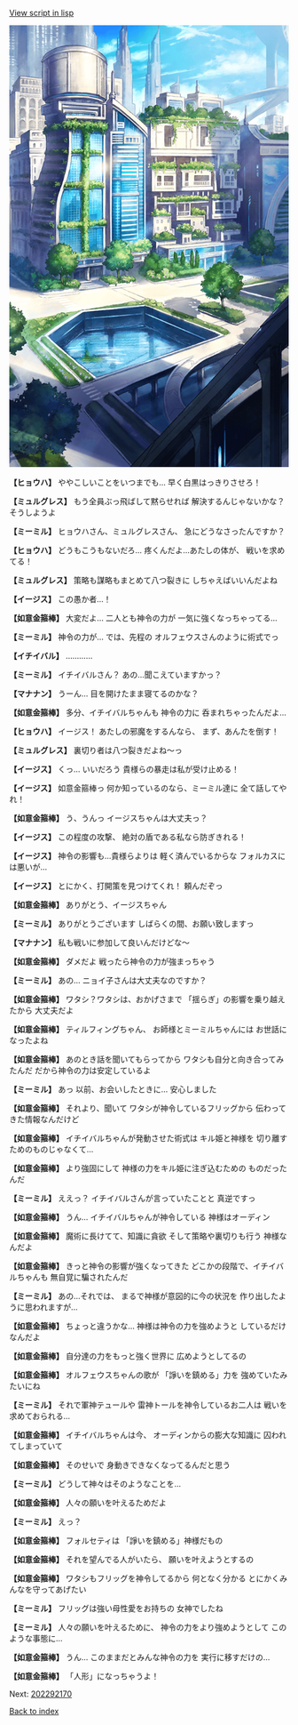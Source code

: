 [View script in lisp](../scripts/202292160.txt)

![in_city.png](../images/backgrounds/in_city.png)

**【ヒョウハ】**
ややこしいことをいつまでも…
早く白黒はっきりさせろ！

**【ミュルグレス】**
もう全員ぶっ飛ばして黙らせれば
解決するんじゃないかな？
そうしようよ

**【ミーミル】**
ヒョウハさん、ミュルグレスさん、
急にどうなさったんですか？

**【ヒョウハ】**
どうもこうもないだろ…
疼くんだよ…あたしの体が、
戦いを求めてる！

**【ミュルグレス】**
策略も謀略もまとめて八つ裂きに
しちゃえばいいんだよね

**【イージス】**
この愚か者…！

**【如意金箍棒】**
大変だよ…
二人とも神令の力が
一気に強くなっちゃってる…

**【ミーミル】**
神令の力が…
では、先程の
オルフェウスさんのように術式でっ

**【イチイバル】**
…………

**【ミーミル】**
イチイバルさん？
あの…聞こえていますかっ？

**【マナナン】**
うーん…
目を開けたまま寝てるのかな？

**【如意金箍棒】**
多分、イチイバルちゃんも
神令の力に
呑まれちゃったんだよ…

**【ヒョウハ】**
イージス！
あたしの邪魔をするんなら、
まず、あんたを倒す！

**【ミュルグレス】**
裏切り者は八つ裂きだよね～っ

**【イージス】**
くっ…
いいだろう
貴様らの暴走は私が受け止める！

**【イージス】**
如意金箍棒っ
何か知っているのなら、ミーミル達に
全て話してやれ！

**【如意金箍棒】**
う、うんっ
イージスちゃんは大丈夫っ？

**【イージス】**
この程度の攻撃、
絶対の盾である私なら防ぎきれる！

**【イージス】**
神令の影響も…貴様らよりは
軽く済んでいるからな
フォルカスには悪いが…

**【イージス】**
とにかく、打開策を見つけてくれ！
頼んだぞっ

**【如意金箍棒】**
ありがとう、イージスちゃん

**【ミーミル】**
ありがとうございます
しばらくの間、お願い致しますっ

**【マナナン】**
私も戦いに参加して良いんだけどな～

**【如意金箍棒】**
ダメだよ
戦ったら神令の力が強まっちゃう

**【ミーミル】**
あの…
ニョイ子さんは大丈夫なのですか？

**【如意金箍棒】**
ワタシ？ワタシは、おかげさまで
「揺らぎ」の影響を乗り越えたから
大丈夫だよ

**【如意金箍棒】**
ティルフィングちゃん、
お師様とミーミルちゃんには
お世話になったよね

**【如意金箍棒】**
あのとき話を聞いてもらってから
ワタシも自分と向き合ってみたんだ
だから神令の力は安定しているよ

**【ミーミル】**
あっ
以前、お会いしたときに…
安心しました

**【如意金箍棒】**
それより、聞いて
ワタシが神令しているフリッグから
伝わってきた情報なんだけど

**【如意金箍棒】**
イチイバルちゃんが発動させた術式は
キル姫と神様を
切り離すためのものじゃなくて…

**【如意金箍棒】**
より強固にして
神様の力をキル姫に注ぎ込むための
ものだったんだ

**【ミーミル】**
ええっ？
イチイバルさんが言っていたことと
真逆ですっ

**【如意金箍棒】**
うん…
イチイバルちゃんが神令している
神様はオーディン

**【如意金箍棒】**
魔術に長けてて、知識に貪欲
そして策略や裏切りも行う
神様なんだよ

**【如意金箍棒】**
きっと神令の影響が強くなってきた
どこかの段階で、イチイバルちゃんも
無自覚に騙されたんだ

**【ミーミル】**
あの…それでは、
まるで神様が意図的に今の状況を
作り出したように思われますが…

**【如意金箍棒】**
ちょっと違うかな…
神様は神令の力を強めようと
しているだけなんだよ

**【如意金箍棒】**
自分達の力をもっと強く世界に
広めようとしてるの

**【如意金箍棒】**
オルフェウスちゃんの歌が
「諍いを鎮める」力を
強めていたみたいにね

**【ミーミル】**
それで軍神テュールや
雷神トールを神令しているお二人は
戦いを求めておられる…

**【如意金箍棒】**
イチイバルちゃんは今、
オーディンからの膨大な知識に
囚われてしまっていて

**【如意金箍棒】**
そのせいで
身動きできなくなってるんだと思う

**【ミーミル】**
どうして神々はそのようなことを…

**【如意金箍棒】**
人々の願いを叶えるためだよ

**【ミーミル】**
えっ？

**【如意金箍棒】**
フォルセティは
「諍いを鎮める」神様だもの

**【如意金箍棒】**
それを望んでる人がいたら、
願いを叶えようとするの

**【如意金箍棒】**
ワタシもフリッグを神令してるから
何となく分かる
とにかくみんなを守ってあげたい

**【ミーミル】**
フリッグは強い母性愛をお持ちの
女神でしたね

**【ミーミル】**
人々の願いを叶えるために、
神令の力をより強めようとして
このような事態に…

**【如意金箍棒】**
うん…
このままだとみんな神令の力を
実行に移すだけの…

**【如意金箍棒】**
「人形」になっちゃうよ！


Next: [202292170](202292170.md)

[Back to index](index.md)
